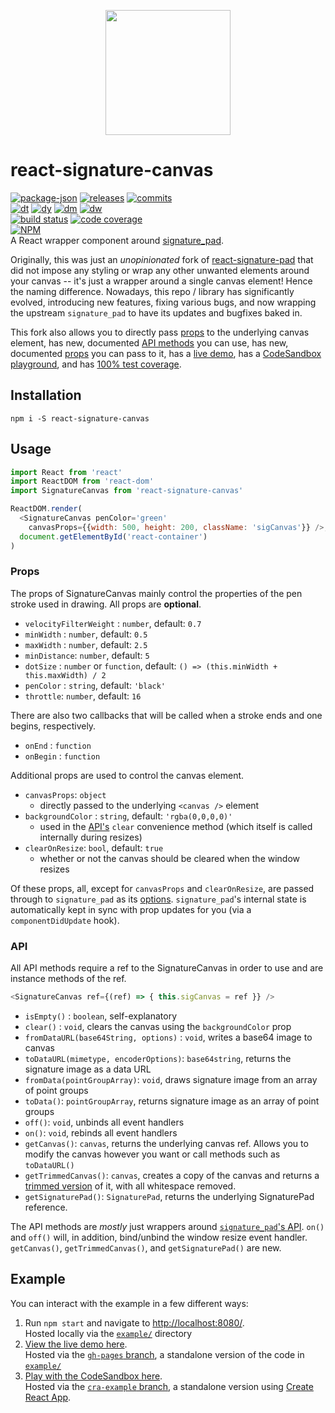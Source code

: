 <!-- markdownlint-disable first-line-heading -->
<p align='center'>
  <img height='200' src='https://media.giphy.com/media/KH1emXYVIh1hT6UrrU/giphy.gif' />
</p>

# react-signature-canvas

<!-- releases / versioning -->
[![package-json](https://img.shields.io/github/package-json/v/agilgur5/react-signature-canvas.svg)](https://npmjs.org/package/react-signature-canvas)
[![releases](https://img.shields.io/github/tag-pre/agilgur5/react-signature-canvas.svg)](https://github.com/agilgur5/react-signature-canvas/releases)
[![commits](https://img.shields.io/github/commits-since/agilgur5/react-signature-canvas/v1.0.4.svg)](https://github.com/agilgur5/react-signature-canvas/commits/master)
<br><!-- downloads -->
[![dt](https://img.shields.io/npm/dt/react-signature-canvas.svg)](https://npmjs.org/package/react-signature-canvas)
[![dy](https://img.shields.io/npm/dy/react-signature-canvas.svg)](https://npmjs.org/package/react-signature-canvas)
[![dm](https://img.shields.io/npm/dm/react-signature-canvas.svg)](https://npmjs.org/package/react-signature-canvas)
[![dw](https://img.shields.io/npm/dw/react-signature-canvas.svg)](https://npmjs.org/package/react-signature-canvas)
<br><!-- status / activity -->
[![build status](https://img.shields.io/travis/agilgur5/react-signature-canvas/master.svg)](https://travis-ci.org/agilgur5/react-signature-canvas)
[![code coverage](https://img.shields.io/codecov/c/gh/agilgur5/react-signature-canvas/master.svg)](https://codecov.io/gh/agilgur5/react-signature-canvas)
<br>
[![NPM](https://nodei.co/npm/react-signature-canvas.png?downloads=true&downloadRank=true&stars=true)](https://npmjs.org/package/react-signature-canvas)
<br>
A React wrapper component around [signature_pad](https://github.com/szimek/signature_pad).

Originally, this was just an _unopinionated_ fork of [react-signature-pad](https://github.com/blackjk3/react-signature-pad) that did not impose any styling or wrap any other unwanted elements around your canvas -- it's just a wrapper around a single canvas element!
Hence the naming difference.
Nowadays, this repo / library has significantly evolved, introducing new features, fixing various bugs, and now wrapping the upstream `signature_pad` to have its updates and bugfixes baked in.

This fork also allows you to directly pass [props](#props) to the underlying canvas element, has new, documented [API methods](#api) you can use, has new, documented [props](#props) you can pass to it, has a [live demo](https://agilgur5.github.io/react-signature-canvas/), has a [CodeSandbox playground](https://codesandbox.io/s/github/agilgur5/react-signature-canvas/tree/cra-example), and has [100% test coverage](https://codecov.io/gh/agilgur5/react-signature-canvas).

## Installation

`npm i -S react-signature-canvas`

## Usage

```javascript
import React from 'react'
import ReactDOM from 'react-dom'
import SignatureCanvas from 'react-signature-canvas'

ReactDOM.render(
  <SignatureCanvas penColor='green'
    canvasProps={{width: 500, height: 200, className: 'sigCanvas'}} />,
  document.getElementById('react-container')
)
```

### Props

The props of SignatureCanvas mainly control the properties of the pen stroke used in drawing.
All props are **optional**.

- `velocityFilterWeight` : `number`, default: `0.7`
- `minWidth` : `number`, default: `0.5`
- `maxWidth` : `number`, default: `2.5`
- `minDistance`: `number`, default: `5`
- `dotSize` : `number` or `function`,
  default: `() => (this.minWidth + this.maxWidth) / 2`
- `penColor` : `string`, default: `'black'`
- `throttle`: `number`, default: `16`

There are also two callbacks that will be called when a stroke ends and one begins, respectively.

- `onEnd` : `function`
- `onBegin` : `function`

Additional props are used to control the canvas element.

- `canvasProps`: `object`
  - directly passed to the underlying `<canvas />` element
- `backgroundColor` : `string`, default: `'rgba(0,0,0,0)'`
  - used in the [API's](#api) `clear` convenience method (which itself is called internally during resizes)
- `clearOnResize`: `bool`, default: `true`
  - whether or not the canvas should be cleared when the window resizes

Of these props, all, except for `canvasProps` and `clearOnResize`, are passed through to `signature_pad` as its [options](https://github.com/szimek/signature_pad#options).
`signature_pad`'s internal state is automatically kept in sync with prop updates for you (via a `componentDidUpdate` hook).

### API

All API methods require a ref to the SignatureCanvas in order to use and are instance methods of the ref.

```javascript
<SignatureCanvas ref={(ref) => { this.sigCanvas = ref }} />
```

- `isEmpty()` : `boolean`, self-explanatory
- `clear()` : `void`, clears the canvas using the `backgroundColor` prop
- `fromDataURL(base64String, options)` : `void`, writes a base64 image to canvas
- `toDataURL(mimetype, encoderOptions)`: `base64string`, returns the signature image as a data URL
- `fromData(pointGroupArray)`: `void`, draws signature image from an array of point groups
- `toData()`: `pointGroupArray`, returns signature image as an array of point groups
- `off()`: `void`, unbinds all event handlers
- `on()`: `void`, rebinds all event handlers
- `getCanvas()`: `canvas`, returns the underlying canvas ref.
  Allows you to modify the canvas however you want or call methods such as `toDataURL()`
- `getTrimmedCanvas()`: `canvas`, creates a copy of the canvas and returns a [trimmed version](https://github.com/agilgur5/trim-canvas) of it, with all whitespace removed.
- `getSignaturePad()`: `SignaturePad`, returns the underlying SignaturePad reference.

The API methods are _mostly_ just wrappers around [`signature_pad`'s API](https://github.com/szimek/signature_pad#api).
`on()` and `off()` will, in addition, bind/unbind the window resize event handler.
`getCanvas()`, `getTrimmedCanvas()`, and `getSignaturePad()` are new.

## Example

You can interact with the example in a few different ways:

1. Run `npm start` and navigate to [http://localhost:8080/](http://localhost:8080/).<br>
Hosted locally via the [`example/`](example/) directory
1. [View the live demo here](https://agilgur5.github.io/react-signature-canvas/).<br>
Hosted via the [`gh-pages` branch](https://github.com/agilgur5/react-signature-canvas/tree/gh-pages), a standalone version of the code in [`example/`](example/)
1. [Play with the CodeSandbox here](https://codesandbox.io/s/github/agilgur5/react-signature-canvas/tree/cra-example).<br>
Hosted via the [`cra-example` branch](https://github.com/agilgur5/react-signature-canvas/tree/gh-pages), a standalone version using [Create React App](https://github.com/facebook/create-react-app).
